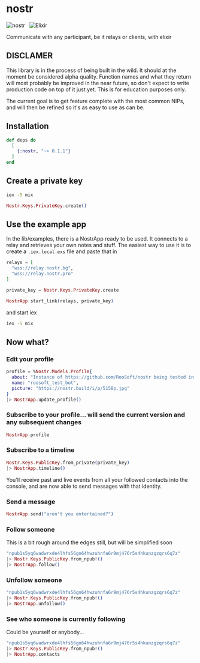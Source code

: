# nostr

![nostr](https://raw.githubusercontent.com/RooSoft/nostr/main/guides/assets/images/nostr.jpeg)&nbsp;&nbsp;
![Elixir](https://raw.githubusercontent.com/RooSoft/nostr/main/guides/assets/images/elixir-with-name.svg)

Communicate with any participant, be it relays or clients, with elixir 

## DISCLAMER

This library is in the process of being built in the wild. It should at the moment be considered
alpha quality. Function names and what they return will most probably be improved in the near future, so
don't expect to write production code on top of it just yet. This is for education purposes only.

The current goal is to get feature complete with the most common NIPs, and will then be refined so it's
as easy to use as can be.

## Installation

```elixir
def deps do
  [
    {:nostr, "~> 0.1.1"}
  ]
end
```

## Create a private key

```bash
iex -S mix
```

```elixir
Nostr.Keys.PrivateKey.create()
```

## Use the example app

In the lib/examples, there is a NostrApp ready to be used. It connects to a relay and
retrieves your own notes and stuff. The easiest way to use it is to create a `.iex.local.exs`
file and paste that in

```elixir
relays = [
  "wss://relay.nostr.bg",
  "wss://relay.nostr.pro"
]

private_key = Nostr.Keys.PrivateKey.create

NostrApp.start_link(relays, private_key)
```

and start iex

```bash
iex -S mix
```

## Now what?

### Edit your profile

```elixir
profile = %Nostr.Models.Profile{
  about: "Instance of https://github.com/RooSoft/nostr being tested in the wild",
  name: "roosoft_test_bot",
  picture: "https://nostr.build/i/p/5158p.jpg"
}
|> NostrApp.update_profile()
```

### Subscribe to your profile... will send the current version and any subsequent changes

```elixir
NostrApp.profile
```

### Subscribe to a timeline

```elixir
Nostr.Keys.PublicKey.from_private(private_key)
|> NostrApp.timeline()
```

You'll receive past and live events from all your followed contacts into the console, 
and are now able to send messages with that identity.

### Send a message

```elixir
NostrApp.send("aren't you entertained?")
```

### Follow someone

This is a bit rough around the edges still, but will be simplified soon

```elixir
"npub1s5yq6wadwrxde4lhfs56gn64hwzuhnfa6r9mj476r5s4hkunzgzqrs6q7z"
|> Nostr.Keys.PublicKey.from_npub!()
|> NostrApp.follow()
```

### Unfollow someone

```elixir
"npub1s5yq6wadwrxde4lhfs56gn64hwzuhnfa6r9mj476r5s4hkunzgzqrs6q7z"
|> Nostr.Keys.PublicKey.from_npub!()
|> NostrApp.unfollow()
```

### See who someone is currently following

Could be yourself or anybody...

```elixir
"npub1s5yq6wadwrxde4lhfs56gn64hwzuhnfa6r9mj476r5s4hkunzgzqrs6q7z"
|> Nostr.Keys.PublicKey.from_npub!()
|> NostrApp.contacts 
```